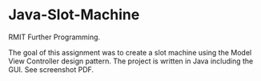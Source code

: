 # Java-Slot-Machine

RMIT Further Programming.

The goal of this assignment was to create a slot machine using the Model View Controller design pattern.
The project is written in Java including the GUI. See screenshot PDF.
